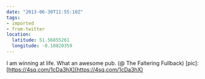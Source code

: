 ```yaml
---
date: "2013-06-30T11:55:10Z"
tags:
- imported
- from-twitter
location:
  latitude: 51.56855261
  longitude: -0.10820359
---
```

I am winning at life. What an awesome pub. \(@ The Faltering Fullback) \[pic\]: [https://4sq.com/1cDa3hX](https://4sq.com/1cDa3hX)
